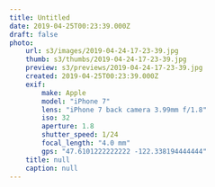 ```yaml
---
title: Untitled
date: 2019-04-25T00:23:39.000Z
draft: false
photo:
    url: s3/images/2019-04-24-17-23-39.jpg
    thumb: s3/thumbs/2019-04-24-17-23-39.jpg
    preview: s3/previews/2019-04-24-17-23-39.jpg
    created: 2019-04-25T00:23:39.000Z
    exif:
        make: Apple
        model: "iPhone 7"
        lens: "iPhone 7 back camera 3.99mm f/1.8"
        iso: 32
        aperture: 1.8
        shutter_speed: 1/24
        focal_length: "4.0 mm"
        gps: "47.6101222222222 -122.338194444444"
    title: null
    caption: null
---
```

